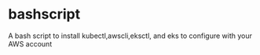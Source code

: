 # bashscript
A bash script to install kubectl,awscli,eksctl, and eks to configure with your AWS account
